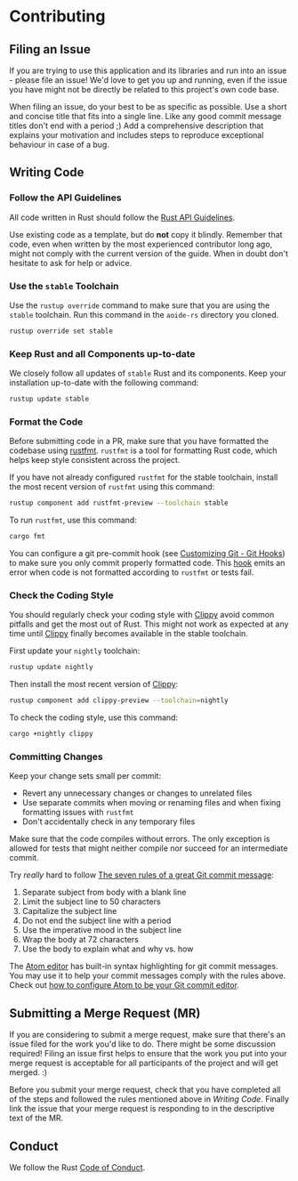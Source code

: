 <!-- SPDX-FileCopyrightText: Copyright (C) 2018-2023 Uwe Klotz <uwedotklotzatgmaildotcom> et al. -->
<!-- SPDX-License-Identifier: AGPL-3.0-or-later -->

# Contributing

## Filing an Issue

If you are trying to use this application and its libraries and run into an
issue - please file an issue! We'd love to get you up and running, even if the
issue you have might not be directly be related to this project's own code base.

When filing an issue, do your best to be as specific as possible. Use a short
and concise title that fits into a single line. Like any good commit message
titles don't end with a period ;) Add a comprehensive description that explains
your motivation and includes steps to reproduce exceptional behaviour in case
of a bug.

## Writing Code

### Follow the API Guidelines

All code written in Rust should follow the [Rust API Guidelines].

Use existing code as a template, but do **not** copy it blindly. Remember
that code, even when written by the most experienced contributor long ago,
might not comply with the current version of the guide. When in doubt
don't hesitate to ask for help or advice.

[Rust API Guidelines]: https://rust-lang-nursery.github.io/api-guidelines/

### Use the `stable` Toolchain

Use the `rustup override` command to make sure that you are using the `stable`
toolchain. Run this command in the `aoide-rs` directory you cloned.

```sh
rustup override set stable
```

### Keep Rust and all Components up-to-date

We closely follow all updates of `stable` Rust and its components. Keep your installation up-to-date with the
following command:

```sh
rustup update stable
```

### Format the Code

Before submitting code in a PR, make sure that you have formatted the codebase using
[rustfmt][rustfmt]. `rustfmt` is a tool for formatting Rust code, which helps keep style
consistent across the project.

If you have not already configured `rustfmt` for the stable toolchain, install the most recent
version of `rustfmt` using this command:

```sh
rustup component add rustfmt-preview --toolchain stable
```

To run `rustfmt`, use this command:

```sh
cargo fmt
```

You can configure a git pre-commit hook (see [Customizing Git - Git Hooks][githooks])
to make sure you only commit properly formatted code. This [hook][hook] emits an
error when code is not formatted according to `rustfmt` or tests fail.

[rustfmt]: https://github.com/rust-lang-nursery/rustfmt/
[githooks]: https://git-scm.com/book/en/v2/Customizing-Git-Git-Hooks
[hook]: https://gist.github.com/zofrex/4a5084c49e4aadd0a3fa0edda14b1fa8

### Check the Coding Style

You should regularly check your coding style with [Clippy] avoid common
pitfalls and get the most out of Rust. This might not work as expected
at any time until [Clippy] finally becomes available in the stable toolchain.

First update your `nightly` toolchain:

```sh
rustup update nightly
```

Then install the most recent version of [Clippy]:

```sh
rustup component add clippy-preview --toolchain=nightly
```

To check the coding style, use this command:

```sh
cargo +nightly clippy
```

[Clippy]: https://github.com/rust-lang-nursery/rust-clippy/

### Committing Changes

Keep your change sets small per commit:

* Revert any unnecessary changes or changes to unrelated files
* Use separate commits when moving or renaming files and when fixing formatting issues with `rustfmt`
* Don't accidentally check in any temporary files

Make sure that the code compiles without errors. The only exception is allowed for tests that might neither compile
nor succeed for an intermediate commit.

Try *really* hard to follow [The seven rules of a great Git commit message]:

1. Separate subject from body with a blank line
2. Limit the subject line to 50 characters
3. Capitalize the subject line
4. Do not end the subject line with a period
5. Use the imperative mood in the subject line
6. Wrap the body at 72 characters
7. Use the body to explain what and why vs. how

The [Atom editor] has built-in syntax highlighting for git commit messages. You
may use it to help your commit messages comply with the rules above. Check out
[how to configure Atom to be your Git commit editor].

[The seven rules of a great Git commit message]: https://chris.beams.io/posts/git-commit/
[Atom editor]: https://www.atom.io
[how to configure Atom to be your Git commit editor]: http://blog.atom.io/2014/03/13/git-integration.html#commit-editor

## Submitting a Merge Request (MR)

If you are considering to submit a merge request, make sure that there's an issue
filed for the work you'd like to do. There might be some discussion required!
Filing an issue first helps to ensure that the work you put into your merge
request is acceptable for all participants of the project and will get merged. :)

Before you submit your merge request, check that you have completed all of the
steps and followed the rules mentioned above in *Writing Code*. Finally link
the issue that your merge request is responding to in the descriptive text of
the MR.

## Conduct

We follow the Rust [Code of Conduct].

[Code of Conduct]: https://www.rust-lang.org/conduct.html
